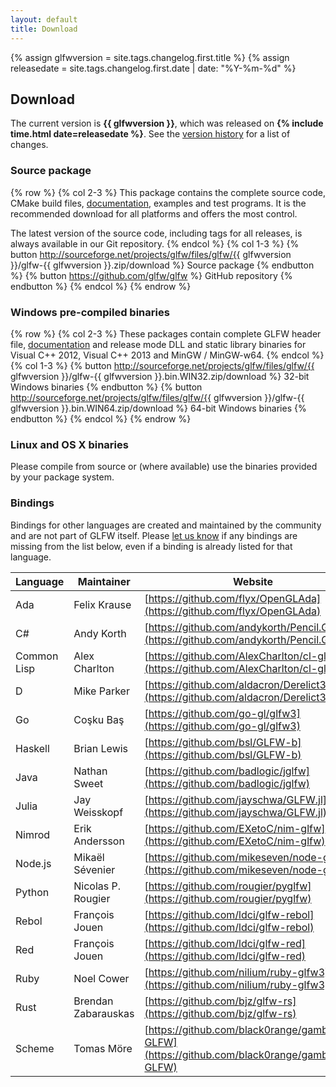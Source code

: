 ```yaml
---
layout: default
title: Download
---
```


{% assign glfwversion = site.tags.changelog.first.title %}
{% assign releasedate = site.tags.changelog.first.date | date: "%Y-%m-%d" %}

## Download

The current version is **{{ glfwversion }}**, which was released on
<strong>{% include time.html date=releasedate %}</strong>.
See the [version history](changelog.html) for a list of changes.

### Source package

{% row %}
{% col 2-3 %}
This package contains the complete source code, CMake build files,
[documentation](documentation.html), examples and test programs. It
is the recommended download for all platforms and offers the most control.

The latest version of the source code, including tags for all releases,
is always available in our Git repository.
{% endcol %}
{% col 1-3 %}
{% button http://sourceforge.net/projects/glfw/files/glfw/{{ glfwversion }}/glfw-{{ glfwversion }}.zip/download %}
Source package
{% endbutton %}
{% button https://github.com/glfw/glfw %}
GitHub repository
{% endbutton %}
{% endcol %}
{% endrow %}

### Windows pre-compiled binaries

{% row %}
{% col 2-3 %}
These packages contain complete GLFW header file,
[documentation](documentation.html) and release mode DLL and static
library binaries for Visual C++ 2012, Visual C++ 2013 and MinGW / MinGW-w64.
{% endcol %}
{% col 1-3 %}
{% button http://sourceforge.net/projects/glfw/files/glfw/{{ glfwversion }}/glfw-{{ glfwversion }}.bin.WIN32.zip/download %}
32-bit Windows binaries
{% endbutton %}
{% button http://sourceforge.net/projects/glfw/files/glfw/{{ glfwversion }}/glfw-{{ glfwversion }}.bin.WIN64.zip/download %}
64-bit Windows binaries
{% endbutton %}
{% endcol %}
{% endrow %}

### Linux and OS X binaries

Please compile from source or (where available) use the binaries provided by your package system.

### Bindings

Bindings for other languages are created and maintained by the community and are
not part of GLFW itself.  Please [let us know](community.html) if any bindings are
missing from the list below, even if a binding is already listed for that language.

| Language    | Maintainer          | Website |
| ----------- | ------------------- | ------- |
| Ada         | Felix Krause        | [https://github.com/flyx/OpenGLAda](https://github.com/flyx/OpenGLAda) |
| C#          | Andy Korth          | [https://github.com/andykorth/Pencil.Gaming](https://github.com/andykorth/Pencil.Gaming) |
| Common Lisp | Alex Charlton       | [https://github.com/AlexCharlton/cl-glfw3](https://github.com/AlexCharlton/cl-glfw3) |
| D           | Mike Parker         | [https://github.com/aldacron/Derelict3](https://github.com/aldacron/Derelict3) |
| Go          | Coşku Baş           | [https://github.com/go-gl/glfw3](https://github.com/go-gl/glfw3) |
| Haskell     | Brian Lewis         | [https://github.com/bsl/GLFW-b](https://github.com/bsl/GLFW-b) |
| Java        | Nathan Sweet        | [https://github.com/badlogic/jglfw](https://github.com/badlogic/jglfw) |
| Julia       | Jay Weisskopf       | [https://github.com/jayschwa/GLFW.jl](https://github.com/jayschwa/GLFW.jl) |
| Nimrod      | Erik Andersson      | [https://github.com/EXetoC/nim-glfw](https://github.com/EXetoC/nim-glfw) |
| Node.js     | Mikaël Sévenier     | [https://github.com/mikeseven/node-glfw](https://github.com/mikeseven/node-glfw) |
| Python      | Nicolas P. Rougier  | [https://github.com/rougier/pyglfw](https://github.com/rougier/pyglfw) |
| Rebol       | François Jouen      | [https://github.com/ldci/glfw-rebol](https://github.com/ldci/glfw-rebol) |
| Red         | François Jouen      | [https://github.com/ldci/glfw-red](https://github.com/ldci/glfw-red) |
| Ruby        | Noel Cower          | [https://github.com/nilium/ruby-glfw3](https://github.com/nilium/ruby-glfw3) |
| Rust        | Brendan Zabarauskas | [https://github.com/bjz/glfw-rs](https://github.com/bjz/glfw-rs) |
| Scheme      | Tomas Möre          | [https://github.com/black0range/gambit-GLFW](https://github.com/black0range/gambit-GLFW) |

